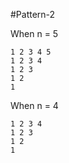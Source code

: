 #Pattern-2

When n = 5
```text
1 2 3 4 5
1 2 3 4
1 2 3
1 2
1
```

When n = 4
```text
1 2 3 4 
1 2 3 
1 2 
1
```